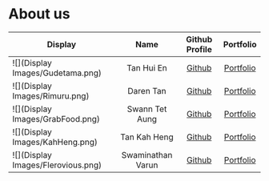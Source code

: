 # About us

Display | Name | Github Profile | Portfolio 
--------|:----:|:--------------:|:---------:
![](Display Images/Gudetama.png) | Tan Hui En | [Github](https://github.com/huien77) | [Portfolio](docs/team/johndoe.md)
![](Display Images/Rimuru.png) | Daren Tan | [Github](https://github.com/DJ-Tan) | [Portfolio](docs/team/johndoe.md)
![](Display Images/GrabFood.png) | Swann Tet Aung | [Github](https://github.com/STAung07) | [Portfolio](docs/team/johndoe.md)
![](Display Images/KahHeng.png) | Tan Kah Heng | [Github](https://github.com/kahhe) | [Portfolio](docs/team/johndoe.md)
![](Display Images/Flerovious.png) | Swaminathan Varun | [Github](https://github.com/flerovious) | [Portfolio](docs/team/johndoe.md)
